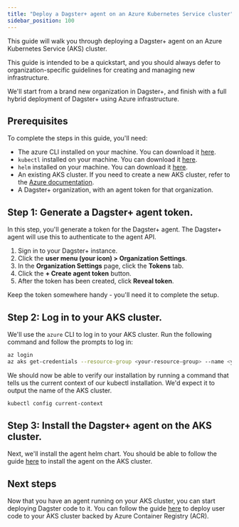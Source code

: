 ```yaml
---
title: "Deploy a Dagster+ agent on an Azure Kubernetes Service cluster"
sidebar_position: 100
---
```


This guide will walk you through deploying a Dagster+ agent on an Azure Kubernetes Service (AKS) cluster.

This guide is intended to be a quickstart, and you should always defer to organization-specific guidelines for creating and managing new infrastructure.

We'll start from a brand new organization in Dagster+, and finish with a full hybrid deployment of Dagster+ using Azure infrastructure.

## Prerequisites

To complete the steps in this guide, you'll need:

- The azure CLI installed on your machine. You can download it [here](https://docs.microsoft.com/en-us/cli/azure/install-azure-cli).
- `kubectl` installed on your machine. You can download it [here](https://kubernetes.io/docs/tasks/tools/install-kubectl/).
- `helm` installed on your machine. You can download it [here](https://helm.sh/docs/intro/install/).
- An existing AKS cluster. If you need to create a new AKS cluster, refer to the [Azure documentation](https://learn.microsoft.com/en-us/azure/aks/learn/quick-kubernetes-deploy-portal?tabs=azure-cli).
- A Dagster+ organization, with an agent token for that organization.

## Step 1: Generate a Dagster+ agent token.

In this step, you'll generate a token for the Dagster+ agent. The Dagster+ agent will use this to authenticate to the agent API.

1. Sign in to your Dagster+ instance.
2. Click the **user menu (your icon) > Organization Settings**.
3. In the **Organization Settings** page, click the **Tokens** tab.
4. Click the **+ Create agent token** button.
5. After the token has been created, click **Reveal token**.

Keep the token somewhere handy - you'll need it to complete the setup.

## Step 2: Log in to your AKS cluster.

We'll use the `azure` CLI to log in to your AKS cluster. Run the following command and follow the prompts to log in:

```bash
az login
az aks get-credentials --resource-group <your-resource-group> --name <your-aks-cluster>
```

We should now be able to verify our installation by running a command that tells us the current context of our kubectl installation. We'd expect it to output the name of the AKS cluster.

```bash
kubectl config current-context
```

## Step 3: Install the Dagster+ agent on the AKS cluster.

Next, we'll install the agent helm chart. You should be able to follow the guide [here](/dagster-plus/deployment/deployment-types/hybrid/kubernetes/configuration) to install the agent on the AKS cluster.

## Next steps

Now that you have an agent running on your AKS cluster, you can start deploying Dagster code to it. You can follow the guide [here](acr-user-code) to deploy user code to your AKS cluster backed by Azure Container Registry (ACR).

